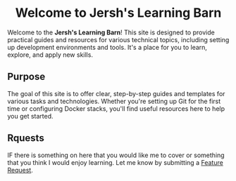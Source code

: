 <h1 align="center"> Welcome to Jersh's Learning Barn </h1>

Welcome to the **Jersh's Learning Barn**! This site is designed to provide practical guides and resources for various technical topics, including setting up development environments and tools. It's a place for you to learn, explore, and apply new skills.

## Purpose

The goal of this site is to offer clear, step-by-step guides and templates for various tasks and technologies. Whether you're setting up Git for the first time or configuring Docker stacks, you'll find useful resources here to help you get started.

## Rquests

IF there is something on here that you would like me to cover or something that you think I would enjoy learning. Let me know by submitting a [Feature Request](https://github.com/coloredbytes/learninghub/issues/new/choose).
